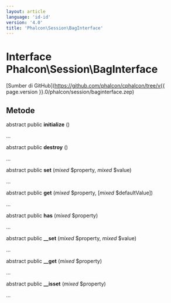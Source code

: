 ```yaml
---
layout: article
language: 'id-id'
version: '4.0'
title: 'Phalcon\Session\BagInterface'
---
```

# Interface **Phalcon\Session\BagInterface**

[Sumber di GitHub](https://github.com/phalcon/cphalcon/tree/v{{ page.version }}.0/phalcon/session/baginterface.zep)

## Metode

abstract public **initialize** ()

...

abstract public **destroy** ()

...

abstract public **set** (*mixed* $property, *mixed* $value)

...

abstract public **get** (*mixed* $property, [*mixed* $defaultValue])

...

abstract public **has** (*mixed* $property)

...

abstract public **__set** (*mixed* $property, *mixed* $value)

...

abstract public **__get** (*mixed* $property)

...

abstract public **__isset** (*mixed* $property)

...
